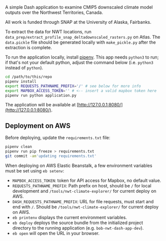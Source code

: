A simple Dash application to examine CMIP5 downscaled climate model outputs over the Northwest Territories, Canada.

All work is funded through SNAP at the University of Alaska, Fairbanks.

To extract the data for NWT locations, run `data_prep/extract_profile_snap_deltadownscaled_rasters.py` on Atlas. The `data.pickle` file should be generated locally with `make_pickle.py` after the extraction is complete.

To run the application locally, install [pipenv](https://pipenv.readthedocs.io/en/latest/).  This app needs `python3` to run; if that's not your default python, adjust the command below (i.e. `python3` instead of `python`).

```bash
cd /path/to/this/repo
pipenv install
export REQUESTS_PATHNAME_PREFIX='/' # see below for more info
export MAPBOX_ACCESS_TOKEN='' # <-- insert a valid mapbox token here
pipenv run python application.py
```

The application will be available at [http://127.0.0.1:8080/](http://127.0.0.1:8080/).

## Deployment on AWS

Before deploying, update the `requirements.txt` file:

```sh
pipenv clean
pipenv run pip freeze > requirements.txt
git commit -am'updating requirements.txt'
```

When deploying on AWS Elastic Beanstalk, a few environment variables must be set using `eb setenv`:

 * `MAPBOX_ACCESS_TOKEN`: token for API access for Mapbox, no default value.
 * `REQUESTS_PATHNAME_PREFIX`: Path prefix on host, should be `/` for local development and `/tools/nwt-climate-explorer/` for current deploy on AWS.
 * `DASH_REQUESTS_PATHNAME_PREFIX`: URL for file requests, must start and end with `/`. Should be `/tools/nwt-climate-explorer/` for current deploy on AWS.
 * `eb printenv` displays the current environment variables.
 * `eb deploy` deploys the source bundle from the initialized project directory to the running application (e.g. `bob-nwt-dash-app-dev`).
 * `eb open` will open the URL in your browser.

